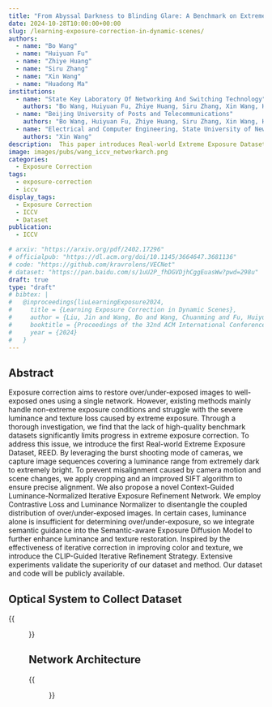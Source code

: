 ```yaml
---
title: "From Abyssal Darkness to Blinding Glare: A Benchmark on Extreme Exposure Correction in Real World"
date: 2024-10-28T10:00:00+00:00
slug: /learning-exposure-correction-in-dynamic-scenes/
authors: 
  - name: "Bo Wang"
  - name: "Huiyuan Fu"
  - name: "Zhiye Huang"
  - name: "Siru Zhang"
  - name: "Xin Wang"
  - name: "Huadong Ma"
institutions:
  - name: "State Key Laboratory Of Networking And Switching Technology"
    authors: "Bo Wang, Huiyuan Fu, Zhiye Huang, Siru Zhang, Xin Wang, Huadong Ma"
  - name: "Beijing University of Posts and Telecommunications"
    authors: "Bo Wang, Huiyuan Fu, Zhiye Huang, Siru Zhang, Xin Wang, Huadong Ma"
  - name: "Electrical and Computer Engineering, State University of New York at Stony Brook"
    authors: "Xin Wang"
description:  This paper introduces Real-world Extreme Exposure Dataset (REED) to improve extreme exposure correction in real world scenarios. The method is based on burst capturing with a range of exposures and accurate SIFT-based image alignment. The paper also introduces a method (CLIER) for extreme exposure correction based on luminance normalization, semantic awareness, diffusion, and iterative refinement.  The experiments validate the efficacy of the proposed method. Authors promise to make code publicly available.
image: images/pubs/wang_iccv_networkarch.png
categories:
  - Exposure Correction
tags:
  - exposure-correction
  - iccv
display_tags:
  - Exposure Correction
  - ICCV
  - Dataset
publication: 
  - ICCV

# arxiv: "https://arxiv.org/pdf/2402.17296"
# officialpub: "https://dl.acm.org/doi/10.1145/3664647.3681136"
# code: "https://github.com/kravrolens/VECNet"
# dataset: "https://pan.baidu.com/s/1uU2P_fhDGVDjhCggEuasWw?pwd=298u"
draft: true
type: "draft"
# bibtex: |
#   @inproceedings{liuLearningExposure2024,
#     title = {Learning Exposure Correction in Dynamic Scenes},
#     author = {Liu, Jin and Wang, Bo and Wang, Chuanming and Fu, Huiyuan and Ma, Huadong},
#     booktitle = {Proceedings of the 32nd ACM International Conference on Multimedia},
#     year = {2024}    
#   }
---
```



## Abstract
Exposure correction aims to restore over/under-exposed images to well-exposed ones using a single network. However, existing methods mainly handle non-extreme exposure conditions and struggle with the severe luminance and texture loss caused by extreme exposure. Through a thorough investigation, we find that the lack of high-quality benchmark datasets significantly limits progress in extreme exposure correction. To address this issue, we introduce the first Real-world Extreme Exposure Dataset, REED. By leveraging the burst shooting mode of cameras, we capture image sequences covering a luminance range from extremely dark to extremely bright. To prevent misalignment caused by camera motion and scene changes, we apply cropping and an improved SIFT algorithm to ensure precise alignment. We also propose a novel Context-Guided Luminance-Normalized Iterative Exposure Refinement Network. We employ Contrastive Loss and Luminance Normalizer to disentangle the coupled distribution of over/under-exposed images. In certain cases, luminance alone is insufficient for determining over/under-exposure, so we integrate semantic guidance into the Semantic-aware Exposure Diffusion Model to further enhance luminance and texture restoration. Inspired by the effectiveness of iterative correction in improving color and texture, we introduce the CLIP-Guided Iterative Refinement Strategy. Extensive experiments validate the superiority of our dataset and method. Our dataset and code will be publicly available.

## Optical System to Collect Dataset
{{<figure src="images/pubs/wang_iccv_datasetpipeline.png" title="We utilize the camera’s burst shooting mode to capture a sequence with varying exposure values (EV) for each shot. To mitigate the effects of camera shake and scene variations, we employ corner cropping and an enhanced SIFT algorithm for image alignment, while ensuring stability during the capture process by using a tripod and a signal generator." alt="Optical system to collect dataset" img_width="w-2/5" >}}


## Network Architecture
{{<figure src="images/pubs/wang_iccv_networkarch.png" title="The overall architecture of CLIER." alt="RECNet architecture" img_width="w-4/5" >}}




